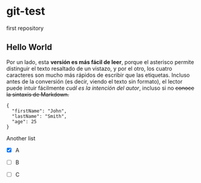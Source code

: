 # git-test

first repository

## Hello World

Por un lado, esta **versión es más fácil de leer**, porque el asterisco permite distinguir el texto resaltado de un vistazo, y por el otro, los cuatro caracteres son mucho más rápidos de escribir que las etiquetas. Incluso antes de la conversión (es decir, viendo el texto sin formato), el lector puede intuir fácilmente *cuál es la intención del autor*, incluso si no ~~conoce la sintaxis de Markdown.~~



```
{
  "firstName": "John",
  "lastName": "Smith",
  "age": 25
}
```
Another list
- [x] A
- [ ] B
- [ ] C



